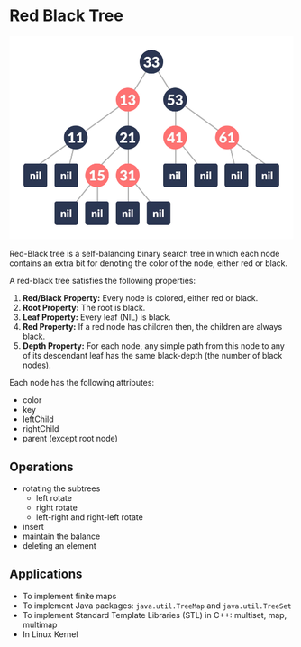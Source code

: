 # Red Black Tree

![](image.webp)

Red-Black tree is a self-balancing binary search tree in which each node contains an extra bit for denoting the color of the node, either red or black.

A red-black tree satisfies the following properties:

1. **Red/Black Property:** Every node is colored, either red or black.
2. **Root Property:** The root is black.
3. **Leaf Property:** Every leaf (NIL) is black.
4. **Red Property:** If a red node has children then, the children are always black.
5. **Depth Property:** For each node, any simple path from this node to any of its descendant leaf has the same black-depth (the number of black nodes).

Each node has the following attributes:

* color
* key
* leftChild
* rightChild
* parent (except root node)

## Operations

* rotating the subtrees
  * left rotate
  * right rotate
  * left-right and right-left rotate
* insert
* maintain the balance
* deleting an element

## Applications

* To implement finite maps
* To implement Java packages: `java.util.TreeMap` and `java.util.TreeSet`
* To implement Standard Template Libraries (STL) in C++: multiset, map, multimap
* In Linux Kernel
